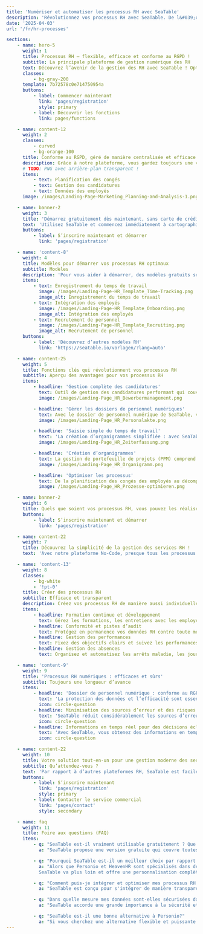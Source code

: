 ```yaml
---
title: 'Numériser et automatiser les processus RH avec SeaTable'
description: 'Révolutionnez vos processus RH avec SeaTable. De l&#039;onboarding à la saisie des temps, améliorez l&#039;efficacité de votre service du personnel.'
date: '2025-04-03'
url: '/fr/hr-processes'

sections:
    - name: hero-5
      weight: 1
      title: Processus RH – flexible, efficace et conforme au RGPD !
      subtitle: La principale plateforme de gestion numérique des RH
      text: Découvrez l’avenir de la gestion des RH avec SeaTable ! Optimisez, numérisez et automatisez vos processus RH. Créez vos propres processus, sans aucune connaissance en programmation !
      classes:
          - bg-gray-200
      template: 7b72578c0e714750954a
      buttons:
          - label: Commencer maintenant
            link: 'pages/registration'
            style: primary
          - label: Découvrir les fonctions
            link: pages/functions

    - name: content-12
      weight: 2
      classes:
          - curved
          - bg-orange-100
      title: Conforme au RGPD, géré de manière centralisée et efficace en un seul endroit.
      description: Grâce à notre plateforme, vous gardez toujours une vue d’ensemble de toutes les tâches importantes et gagnez un temps précieux.
      # TODO: PNG avec arrière-plan transparent !
      items:
          - text: Planification des congés
          - text: Gestion des candidatures
          - text: Données des employés
      image: /images/Landing-Page-Marketing_Planning-and-Analysis-1.png

    - name: banner-2
      weight: 3
      title: 'Démarrez gratuitement dès maintenant, sans carte de crédit'
      text: 'Utilisez SeaTable et commencez immédiatement à cartographier/optimiser vos processus RH, gratuitement et sans carte de crédit. Inscrivez-vous dès aujourd’hui et découvrez la facilité d’utilisation de la plateforme.'
      buttons:
          - label: S’inscrire maintenant et démarrer
            link: 'pages/registration'

    - name: 'content-8'
      weight: 4
      title: Modèles pour démarrer vos processus RH optimaux
      subtitle: Modèles
      description: 'Pour vous aider à démarrer, des modèles gratuits sont mis à votre disposition, spécialement conçus pour les processus RH, ainsi qu’un cours en ligne gratuit qui vous guide étape par étape vers votre première base. Découvrez comment SeaTable vous permet de faire passer la gestion de vos processus RH au niveau supérieur en toute simplicité !<br/><br/>**Importez des modèles dans votre compte SeaTable en un seul clic**'
      items:
          - text: Enregistrement du temps de travail
            image: /images/Landing-Page-HR_Template_Time-Tracking.png
            image_alt: Enregistrement du temps de travail
          - text: Intégration des employés
            image: /images/Landing-Page-HR_Template_Onboarding.png
            image_alt: Intégration des employés
          - text: Recrutement de personnel
            image: /images/Landing-Page-HR_Template_Recruiting.png
            image_alt: Recrutement de personnel
      buttons:
          - label: 'Découvrez d’autres modèles RH'
            link: 'https://seatable.io/vorlagen/?lang=auto'

    - name: content-25
      weight: 5
      title: Fonctions clés qui révolutionnent vos processus RH
      subtitle: Aperçu des avantages pour vos processus RH
      items:
          - headline: 'Gestion complète des candidatures'
            text: Outil de gestion des candidatures performant qui couvre l’ensemble du processus de recrutement, de la réception à l’annulation d’une candidature. Optimisez votre processus de recrutement et améliorez l’expérience des candidats.
            image: /images/Landing-Page_HR_Bewerbermanagement.png

          - headline: 'Gérer les dossiers de personnel numériques'
            text: Avec le dossier de personnel numérique de SeaTable, vous pouvez numériser et stocker en toute sécurité vos dossiers de personnel. Grâce à une structure claire pour le dossier de personnel électronique et au respect des délais de conservation, vous restez toujours conforme à la loi.
            image: /images/Landing-Page_HR_Personalakte.png

          - headline: 'Saisie simple du temps de travail'
            text: 'La création d’organigrammes simplifiée : avec SeaTable, vous gardez toujours un œil sur la structure de votre entreprise et pouvez afficher les organigrammes rapidement et clairement.'
            image: /images/Landing-Page_HR_Zeiterfassung.png

          - headline: 'Création d’organigrammes'
            text: La gestion de portefeuille de projets (PPM) comprend la gestion de tous les projets d’une organisation. La gestion de portefeuille de projets nécessite beaucoup de données et exige l’évaluation de nombreux projets.
            image: /images/Landing-Page_HR_Organigramm.png

          - headline: 'Optimiser les processus'
            text: De la planification des congés des employés au décompte des frais de déplacement, en passant par les processus complexes d’intégration et de départ, SeaTable vous offre tous les outils pour optimiser vos processus RH et minimiser les erreurs.
            image: /images/Landing-Page_HR_Prozesse-optimieren.png

    - name: banner-2
      weight: 6
      title: Quels que soient vos processus RH, vous pouvez les réaliser avec SeaTable
      buttons:
          - label: S’inscrire maintenant et démarrer
            link: 'pages/registration'

    - name: content-22
      weight: 7
      title: Découvrez la simplicité de la gestion des services RH !
      text: 'Avec notre plateforme No-Code, presque tous les processus RH peuvent être mis en place dans votre application.'

    - name: 'content-13'
      weight: 8
      classes:
          - bg-white
          - '!pt-0'
      title: Créer des processus RH
      subtitle: Efficace et transparent
      description: Créez vos processus RH de manière aussi individuelle et flexible que vous le souhaitez !
      items:
          - headline: Formation continue et développement
            text: Gérez les formations, les entretiens avec les employés et les parcours professionnels grâce à des modèles et des flux de travail facilement adaptables.
          - headline: Conformité et pistes d’audit
            text: Protégez en permanence vos données RH contre toute modification grâce à des pistes d’audit et des flux de travail conformes au RGPD.
          - headline: Gestion des performances
            text: Fixez des objectifs clairs et suivez les performances de vos employés grâce à des tableaux de bord et des rapports personnalisables.
          - headline: Gestion des absences
            text: Organisez et automatisez les arrêts maladie, les jours de congé et autres absences grâce au planificateur de congés intégré.

    - name: 'content-9'
      weight: 9
      title: 'Processus RH numériques : efficaces et sûrs'
      subtitle: Toujours une longueur d’avance
      items:
          - headline: 'Dossier de personnel numérique : conforme au RGPD et sûr'
            text: 'La protection des données et l’efficacité sont essentielles pour les solutions RH modernes. SeaTable vous offre une solution sûre et conforme au RGPD pour votre dossier de personnel numérique. Choisissez des options d’hébergement flexibles : votre propre serveur ou le Cloud, selon vos exigences en matière de protection des données. Numérisez facilement les dossiers de personnel. Mettez en œuvre des délais de conservation et créez le dossier de personnel électronique de manière individuelle et claire.'
            icon: circle-question
          - headline: Minimisation des sources d’erreur et des risques de processus
            text: 'SeaTable réduit considérablement les sources d’erreur dans les processus RH. L’automatisation et la gestion centralisée des documents réduisent les erreurs manuelles et les risques liés à des saisies erronées ou à des informations obsolètes. Le dossier de personnel électronique est clair, facile à gérer et juridiquement sûr. Contrairement à Excel et à de nombreux outils RH, SeaTable offre plus de contrôle et de sécurité pour les données sensibles. Vous décidez qui est autorisé à voir quoi, et vous vous protégez ainsi contre les abus.'
            icon: circle-question
          - headline: Informations en temps réel pour des décisions éclairées
            text: 'Avec SeaTable, vous obtenez des informations en temps réel sur toutes les données RH. Les cadres et les équipes RH ont toujours accès aux informations actuelles pour prendre des décisions éclairées. Il est possible de surveiller des indicateurs clés importants tels que la satisfaction des employés, les taux de présence ou les progrès dans le processus d’intégration et de départ. Grâce à l’intégration et à la visualisation des données, vous pouvez identifier rapidement les tendances et prendre des mesures préventives.'
            icon: circle-question

    - name: content-22
      weight: 10
      title: Votre solution tout-en-un pour une gestion moderne des services RH
      subtitle: Qu’attendez-vous ?
      text: 'Par rapport à d’autres plateformes RH, SeaTable est facilement adaptable et évolutive. Grâce à ses fonctions performantes, vous concevez vos **processus RH de manière claire et efficace**. Utilisez par exemple le dossier de personnel numérique gratuitement dans la version de base pour enregistrer toutes les données des employés de manière centralisée et sécurisée et y accéder à tout moment. Dites adieu aux processus RH inefficaces et sujets aux erreurs avec SeaTable !'
      buttons:
          - label: S’inscrire maintenant
            link: 'pages/registration'
            style: primary
          - label: Contacter le service commercial
            link: 'pages/contact'
            style: secondary

    - name: faq
      weight: 11
      title: Foire aux questions (FAQ)
      items:
          - q: "SeaTable est-il vraiment utilisable gratuitement ? Que comprend la version gratuite?"
            a: "SeaTable propose une version gratuite qui couvre toutes les fonctions de base dont vous avez besoin pour optimiser vos processus RH. Vous pouvez utiliser la plate-forme gratuitement, sans avoir à fournir de carte de crédit. La version gratuite vous permet de créer des dossiers numériques du personnel, de gérer les processus RH, d'utiliser des systèmes de gestion du temps et bien plus encore. En outre, vous aurez accès à des modèles gratuits spécialement conçus pour les RH, qui vous aideront à démarrer. Si vous avez besoin de fonctionnalités avancées et de plus d'espace de stockage, vous pouvez à tout moment passer à l'une de nos versions premium à prix avantageux."

          - q: "Pourquoi SeaTable est-il un meilleur choix par rapport à Personio et HeavenHR?"
            a: "Alors que Personio et HeavenHR sont spécialisés dans des fonctions RH spécifiques, SeaTable se distingue par sa flexibilité et son adaptabilité. Personio est connu pour son outil de gestion des candidatures facile à utiliser et pour la gestion des fonctions RH de base telles que la planification des congés des employés. HeavenHR marque des points avec un processus d'onboarding clairement structuré et une saisie efficace du temps de travail. Les deux plateformes présentent toutefois des limites lorsqu'il s'agit de les personnaliser et de les intégrer dans des systèmes existants.<br><br>            
            SeaTable va plus loin et offre une personnalisation complète, ce qui vous permet de personnaliser et d'optimiser les processus RH, tels que les processus d'on-boarding et d'off-boarding, la gestion opérationnelle du personnel et le calcul des frais de déplacement. Grâce à son API flexible et à ses nombreuses possibilités d'intégration, SeaTable s'intègre parfaitement dans vos processus de travail existants et offre également un logiciel de dossier numérique du personnel qui est sûr et efficace. Par rapport à Personio et HeavenHR, SeaTable offre également davantage de possibilités de numérisation des dossiers du personnel afin de répondre aux exigences croissantes en matière de processus des ressources humaines."

          - q: "Comment puis-je intégrer et optimiser mes processus RH existants avec SeaTable?"
            a: "SeaTable est conçu pour s'intégrer de manière transparente dans vos processus et systèmes RH existants. Grâce à son API flexible et à ses vastes possibilités d'intégration, vous pouvez facilement connecter SeaTable à d'autres outils et plateformes. De plus, SeaTable propose des modèles et des flux de travail personnalisables qui vous permettent d'optimiser vos processus RH tels que la gestion des candidats, la saisie du temps de travail, les processus d'onboarding et d'offboarding, le développement des collaborateurs et bien plus encore. Avec SeaTable, vous gardez le contrôle total de vos opérations RH et vous pouvez concevoir vos processus de la manière qui convient le mieux à votre entreprise"

          - q: "Dans quelle mesure mes données sont-elles sécurisées dans SeaTable, notamment en ce qui concerne le RGPD?"
            a: "SeaTable accorde une grande importance à la sécurité et à la protection des données. La plate-forme est entièrement conforme au RGPD et offre des options d'hébergement et de déploiement flexibles. Vous pouvez exploiter SeaTable dans le cloud ou sur vos propres serveurs afin de garder le contrôle total de vos données. Toutes les données sont stockées en toute sécurité et vous pouvez définir des périodes de conservation individuelles pour votre dossier personnel numérique. En outre, des contrôles d'accès basés sur les rôles garantissent que vos données sont toujours protégées."

          - q: "SeaTable est-il une bonne alternative à Personio?"
            a: "Si vous cherchez une alternative flexible et puissante à Personio, SeaTable est la solution idéale. Grâce à la possibilité de personnaliser les processus RH et d'obtenir une vue d'ensemble complète de vos processus RH, SeaTable convient aussi bien aux petites qu'aux grandes entreprises. Qu'il s'agisse de systèmes de gestion des temps, de dossiers numériques du personnel ou de la possibilité de créer un organigramme, SeaTable vous fournit une plate-forme complète pour optimiser vos processus RH!"
---
```

